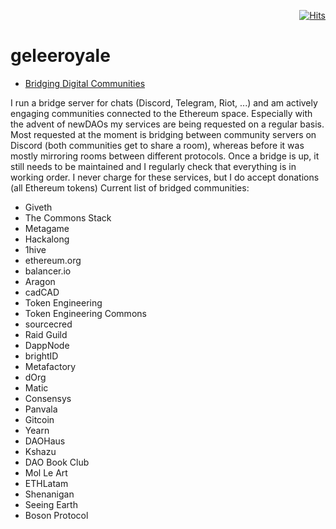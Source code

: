 <div align="right">
  
[![Hits](https://hits.seeyoufarm.com/api/count/incr/badge.svg?url=https%3A%2F%2Fgithub.com%2FUnderground-Railroad%2FmagnificentMammals%2Fblob%2Fmain%2FmagnificentMammals%2Fgeleeroyale.md&count_bg=%23FF10B2&title_bg=%23555555&icon=reverbnation.svg&icon_color=%23E7E7E7&title=hits&edge_flat=false)](https://hits.seeyoufarm.com)
  
 </div>
 
# geleeroyale 
+ [Bridging Digital Communities](https://giveth.io/project/Bridging-Digital-Communities-1)

I run a bridge server for chats (Discord, Telegram, Riot, ...) and am actively engaging communities connected to the Ethereum space. Especially with the advent of newDAOs my services are being requested on a regular basis. Most requested at the moment is bridging between community servers on Discord (both communities get to share a room), whereas before it was mostly mirroring rooms between different protocols. Once a bridge is up, it still needs to be maintained and I regularly check that everything is in working order. I never charge for these services, but I do accept donations (all Ethereum tokens) Current list of bridged communities:

+ Giveth
+ The Commons Stack
+ Metagame
+ Hackalong
+ 1hive
+ ethereum.org
+ balancer.io
+ Aragon
+ cadCAD
+ Token Engineering
+ Token Engineering Commons
+ sourcecred
+ Raid Guild
+ DappNode
+ brightID
+ Metafactory
+ dOrg
+ Matic
+ Consensys
+ Panvala
+ Gitcoin
+ Yearn
+ DAOHaus
+ Kshazu
+ DAO Book Club
+ Mol Le Art
+ ETHLatam
+ Shenanigan
+ Seeing Earth
+ Boson Protocol
